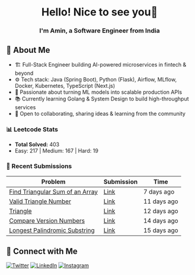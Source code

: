 
<h1 align="center">Hello! Nice to see you👋</h1>
<h3 align="center">I'm Amin, a Software Engineer from India </h3>

## 🚀 About Me  
- 🏗️ Full-Stack Engineer building AI-powered microservices in fintech & beyond
- ⚙️ Tech stack: Java (Spring Boot), Python (Flask), Airflow, MLflow, Docker, Kubernetes, TypeScript (Next.js)
- 🚀 Passionate about turning ML models into scalable production APIs
- 📚 Currently learning Golang & System Design to build high-throughput services
- 🤝 Open to collaborating, sharing ideas & learning from the community
<!--START_SECTION:LEETCODE-->
### 📊 Leetcode Stats
- **Total Solved:** 403
- Easy: 217 | Medium: 167 | Hard: 19

### 📝 Recent Submissions
| Problem | Submission | Time |
|---------|------------|------|
| [Find Triangular Sum of an Array](https://leetcode.com/problems/find-triangular-sum-of-an-array/) | [Link](https://leetcode.com/submissions/detail/1787242704/) | 7 days ago |
| [Valid Triangle Number](https://leetcode.com/problems/valid-triangle-number/) | [Link](https://leetcode.com/submissions/detail/1783202418/) | 11 days ago |
| [Triangle](https://leetcode.com/problems/triangle/) | [Link](https://leetcode.com/submissions/detail/1782203883/) | 12 days ago |
| [Compare Version Numbers](https://leetcode.com/problems/compare-version-numbers/) | [Link](https://leetcode.com/submissions/detail/1779795945/) | 14 days ago |
| [Longest Palindromic Substring](https://leetcode.com/problems/longest-palindromic-substring/) | [Link](https://leetcode.com/submissions/detail/1779350461/) | 15 days ago |

<!--END_SECTION:LEETCODE-->
## 📍 Connect with Me  
[![Twitter](https://img.shields.io/badge/Twitter-1DA1F2?logo=twitter&style=for-the-badge&logoColor=white)](https://twitter.com/aminlodhiya)  [![LinkedIn](https://img.shields.io/badge/LinkedIn-0077B5?logo=linkedin&style=for-the-badge&logoColor=white)](https://linkedin.com/in/aminlodhiya)  [![Instagram](https://img.shields.io/badge/Instagram-E4405F?logo=instagram&style=for-the-badge&logoColor=white)](https://instagram.com/aminlodhiya07)  
